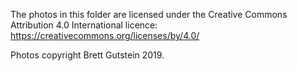 The photos in this folder are licensed under the Creative Commons Attribution 4.0 International licence:
https://creativecommons.org/licenses/by/4.0/

Photos copyright Brett Gutstein 2019.
